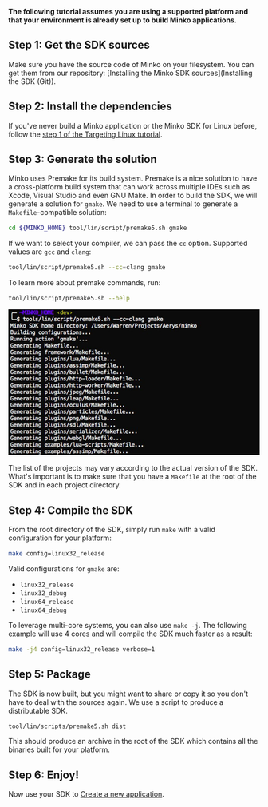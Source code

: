 **The following tutorial assumes you are using a supported platform and that your environment is already set up to build Minko applications.**

Step 1: Get the SDK sources
---------------------------

Make sure you have the source code of Minko on your filesystem. You can get them from our repository: [Installing the Minko SDK sources](Installing the SDK (Git)).

Step 2: Install the dependencies
--------------------------------

If you've never build a Minko application or the Minko SDK for Linux before, follow the [step 1 of the Targeting Linux tutorial](Targeting_Linux#Step_1:_Installing_the_toolchain.md).

Step 3: Generate the solution
-----------------------------

Minko uses Premake for its build system. Premake is a nice solution to have a cross-platform build system that can work across multiple IDEs such as Xcode, Visual Studio and even GNU Make. In order to build the SDK, we will generate a solution for `gmake`. We need to use a terminal to generate a `Makefile`-compatible solution:


```bash
cd ${MINKO_HOME} tool/lin/script/premake5.sh gmake 
```


If we want to select your compiler, we can pass the `cc` option. Supported values are `gcc` and `clang`:


```bash
tool/lin/script/premake5.sh --cc=clang gmake 
```


To learn more about premake commands, run:


```bash
tool/lin/script/premake5.sh --help 
```


![](images/Minko_linux_premake_gmake.jpg "images/Minko_linux_premake_gmake.jpg")

The list of the projects may vary according to the actual version of the SDK. What's important is to make sure that you have a `Makefile` at the root of the SDK and in each project directory.

Step 4: Compile the SDK
-----------------------

From the root directory of the SDK, simply run `make` with a valid configuration for your platform:


```bash
make config=linux32_release 
```


Valid configurations for `gmake` are:

-   `linux32_release`
-   `linux32_debug`
-   `linux64_release`
-   `linux64_debug`

To leverage multi-core systems, you can also use `make -j`. The following example will use 4 cores and will compile the SDK much faster as a result:


```bash
make -j4 config=linux32_release verbose=1 
```


Step 5: Package
---------------

The SDK is now built, but you might want to share or copy it so you don't have to deal with the sources again. We use a script to produce a distributable SDK.


```bash
tool/lin/scripts/premake5.sh dist 
```


This should produce an archive in the root of the SDK which contains all the binaries built for your platform.

Step 6: Enjoy!
--------------

Now use your SDK to [Create a new application](Create_a_new_application.md).

